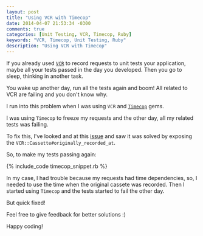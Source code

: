 ```yaml
---
layout: post
title: "Using VCR with Timecop"
date: 2014-04-07 21:53:34 -0300
comments: true
categories: [Unit Testing, VCR, Timecop, Ruby]
keywords: "VCR, Timecop, Unit Testing, Ruby"
description: "Using VCR with Timecop"
---
```


If you already used <a href="https://github.com/vcr/vcr" target="_blank">`VCR`</a> to record requests to unit tests your application, maybe all your tests passed in the day you developed. Then you go to sleep, thinking in another task.

You wake up another day, run all the tests again and boom! All related to VCR are failing and you don't know why.

I run into this problem when I was using `VCR`  and <a href="https://github.com/travisjeffery/timecop" target="_blank">`Timecop`</a> gems.

I was using `Timecop` to freeze my requests and the other day, all my related tests was failing.

To fix this, I've looked and at this [issue](https://github.com/vcr/vcr/issues/266) and saw it was solved by exposing the `VCR::Cassette#originally_recorded_at`.

So, to make my tests passing again: 

{% include_code timecop_snippet.rb %}

In my case, I had trouble because my requests had time dependencies, so, I needed to use the time when the original cassete was recorded. Then I started using `Timecop` and the tests started to fail the other day.

But quick fixed!

Feel free to give feedback for better solutions :)

Happy coding!
